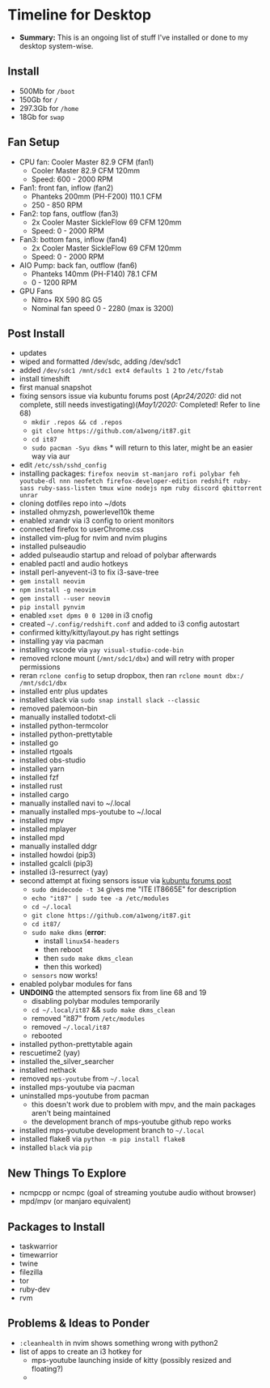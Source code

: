 # Timeline for Desktop

- **Summary:** This is an ongoing list of stuff I've installed or done to my desktop system-wise.

## Install

- 500Mb for `/boot`
- 150Gb for `/`
- 297.3Gb for `/home`
- 18Gb for `swap`

## Fan Setup

- CPU fan: Cooler Master 82.9 CFM (fan1)
  - Cooler Master 82.9 CFM 120mm
  - Speed: 600 - 2000 RPM
- Fan1: front fan, inflow (fan2)
  - Phanteks 200mm (PH-F200) 110.1 CFM
  - 250 - 850 RPM
- Fan2: top fans, outflow (fan3)
  - 2x Cooler Master SickleFlow 69 CFM 120mm
  - Speed: 0 - 2000 RPM
- Fan3: bottom fans, inflow (fan4)
  - 2x Cooler Master SickleFlow 69 CFM 120mm
  - Speed: 0 - 2000 RPM
- AIO Pump: back fan, outflow (fan6)
  - Phanteks 140mm (PH-F140) 78.1 CFM
  - 0 - 1200 RPM
- GPU Fans
  - Nitro+ RX 590 8G G5
  - Nominal fan speed 0 - 2280 (max is 3200)

## Post Install

- updates
- wiped and formatted /dev/sdc, adding /dev/sdc1
- added `/dev/sdc1 /mnt/sdc1 ext4 defaults 1 2` to `/etc/fstab`
- install timeshift
- first manual snapshot
- fixing sensors issue via kubuntu forums post (_Apr24/2020:_ did not complete, still needs investigating)(_May1/2020:_ Completed! Refer to line 68)
  - `mkdir .repos && cd .repos`
  - `git clone https://github.com/a1wong/it87.git`
  - `cd it87`
  - `sudo pacman -Syu dkms` \* will return to this later, might be an easier way via aur
- edit `/etc/ssh/sshd_config`
- installing packages: `firefox neovim st-manjaro rofi polybar feh youtube-dl nnn neofetch firefox-developer-edition redshift ruby-sass ruby-sass-listen tmux wine nodejs npm ruby discord qbittorrent unrar`
- cloning dotfiles repo into ~/dots
- installed ohmyzsh, powerlevel10k theme
- enabled xrandr via i3 config to orient monitors
- connected firefox to userChrome.css
- installed vim-plug for nvim and nvim plugins
- installed pulseaudio
- added pulseaudio startup and reload of polybar afterwards
- enabled pactl and audio hotkeys
- install perl-anyevent-i3 to fix i3-save-tree
- `gem install neovim`
- `npm install -g neovim`
- `gem install --user neovim`
- `pip install pynvim`
- enabled `xset dpms 0 0 1200` in i3 cnofig
- created `~/.config/redshift.conf` and added to i3 config autostart
- confirmed kitty/kitty/layout.py has right settings
- installing yay via pacman
- installing vscode via `yay visual-studio-code-bin`
- removed rclone mount (`/mnt/sdc1/dbx`) and will retry with proper permissions
- reran `rclone config` to setup dropbox, then ran `rclone mount dbx:/ /mnt/sdc1/dbx`
- installed entr plus updates
- installed slack via `sudo snap install slack --classic`
- removed palemoon-bin
- manually installed todotxt-cli
- installed python-termcolor
- installed python-prettytable
- installed go
- installed rtgoals
- installed obs-studio
- installed yarn
- installed fzf
- installed rust
- installed cargo
- manually installed navi to ~/.local
- manually installed mps-youtube to ~/.local
- installed mpv
- installed mplayer
- installed mpd
- manually installed ddgr
- installed howdoi (pip3)
- installed gcalcli (pip3)
- installed i3-resurrect (yay)
- second attempt at fixing sensors issue via [kubuntu forums post](https://www.kubuntuforums.net/showthread.php/74401-Driver-for-Asus-B450-motherboard-to-enable-LM-Sensors-other-boards)
  - `sudo dmidecode -t 34` gives me "ITE IT8665E" for description
  - `echo "it87" | sudo tee -a /etc/modules`
  - `cd ~/.local`
  - `git clone https://github.com/a1wong/it87.git`
  - `cd it87/`
  - `sudo make dkms` (**error**:
    - install `linux54-headers`
    - then reboot
    - then `sudo make dkms_clean`
    - then this worked)
  - `sensors` now works!
- enabled polybar modules for fans
- **UNDOING** the attempted sensors fix from line 68 and 19
  - disabling polybar modules temporarily
  - `cd ~/.local/it87` && `sudo make dkms_clean`
  - removed "it87" from `/etc/modules`
  - removed `~/.local/it87`
  - rebooted
- installed python-prettytable again
- rescuetime2 (yay)
- installed the_silver_searcher
- installed nethack
- removed `mps-youtube` from `~/.local`
- installed mps-youtube via pacman
- uninstalled mps-youtube from pacman
  - this doesn't work due to problem with mpv, and the main packages aren't being maintained
  - the development branch of mps-youtube github repo works
- installed mps-youtube development branch to `~/.local`
- installed flake8 via `python -m pip install flake8`
- installed `black` via `pip`

## New Things To Explore

- ncmpcpp or ncmpc (goal of streaming youtube audio without browser)
- mpd/mpv (or manjaro equivalent)

## Packages to Install

- taskwarrior
- timewarrior
- twine
- filezilla
- tor
- ruby-dev
- rvm

## Problems & Ideas to Ponder

- `:cleanhealth` in nvim shows something wrong with python2
- list of apps to create an i3 hotkey for
  - mps-youtube launching inside of kitty (possibly resized and floating?)
  -
